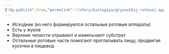 ```yaml
---
{"dg-publish":true,"permalink":"/sfery/biologiya/gryzushhij-rotovoj-apparat/","tags":["Зоология"]}
---
```


- Исходник (из него формируются остальные ротовые аппараты)
- Есть у жуков
- Верхние челюсти отрывают и измельчают субстрат
- Остальные ротовые части помогают проглатывать пищу, продвигая кусочки в пищевод
